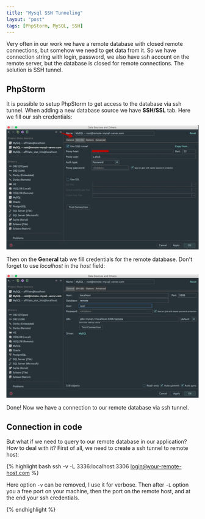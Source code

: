 ```yaml
---
title: "Mysql SSH Tunneling"
layout: "post"
tags: [PhpStorm, MySQL, SSH]
---
```


Very often in our work we have a remote database with closed remote connections, but somehow we need to get data from it. So we have connection string with login, password, we also have ssh account on the remote server, but the database is closed for remote connections.
The solution is SSH tunnel.

## PhpStorm
It is possible to setup PhpStorm to get access to the database via ssh tunnel. When adding a new database source we have **SSH/SSL** tab. Here we fill our ssh credentials:

<div class="row">
<div class="col-sm-7">
<p class="text-center image">
    <img src="/assets/images/posts/mysql-ssh/storm-1.jpg" alt="cgn-edit" class="">
</p>
</div>
</div>

Then on the **General** tab we fill credentials for the remote database. Don't forget to use *localhost* in the *host* field:

<p class="text-center image">
    <img src="/assets/images/posts/mysql-ssh/storm-2.jpg" alt="cgn-edit" class="">
</p>

Done! Now we have a connection to our remote database via ssh tunnel.

## Connection in code
But what if we need to query to our remote database in our application? How to deal with it?
First of all, we need to create a ssh tunnel to remote host:

{% highlight bash
ssh -v -L 3336:localhost:3306 login@your-remote-host.com
%}

Here option `-v` can be removed, I use it for verbose. Then after `-L` option you a free port on your machine, then the port on the remote host, and at the end your ssh credentials.

{% endhighlight %}